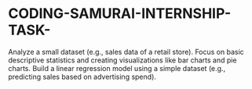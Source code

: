 # CODING-SAMURAI-INTERNSHIP-TASK-
Analyze a small dataset (e.g., sales data of a retail store). Focus on basic descriptive statistics and creating visualizations like bar charts and pie charts. Build a linear regression model using a simple dataset (e.g., predicting sales based on advertising spend).

